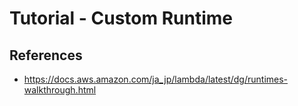 # Tutorial - Custom Runtime

## References
- https://docs.aws.amazon.com/ja_jp/lambda/latest/dg/runtimes-walkthrough.html

